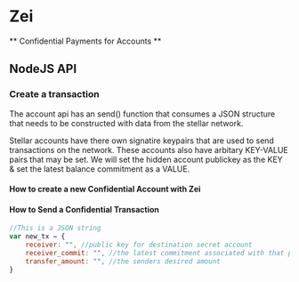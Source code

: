 # Zei

** Confidential Payments for Accounts **


## NodeJS API

### Create a transaction

The account api has an send() function that consumes a JSON structure that needs to be constructed
with data from the stellar network.

Stellar accounts have there own signatire keypairs that are used to send transactions on the network.
These accounts also have arbitary KEY-VALUE pairs that may be set.
We will set the hidden account publickey as the KEY & set the latest balance commitment as a VALUE.

#### How to create a new Confidential Account with Zei

#### How to Send a Confidential Transaction

```javascript
//This is a JSON string
var new_tx = {
    receiver: "", //public key for destination secret account
    receiver_commit: "", //the latest commitment associated with that public key
    transfer_amount: "", //the senders desired amount
}
```

